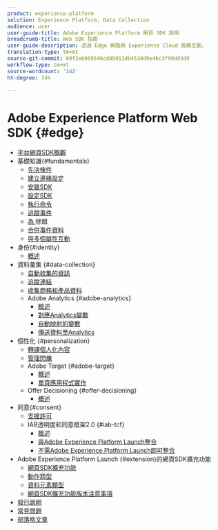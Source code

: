 ```yaml
---
product: experience-platform
solution: Experience Platform, Data Collection
audience: user
user-guide-title: Adobe Experience Platform 網頁 SDK 說明
breadcrumb-title: Web SDK 指南
user-guide-description: 透過 Edge 網路與 Experience Cloud 服務互動。
translation-type: tm+mt
source-git-commit: 69f2e6069546cd8b913db453dd9e4bc3f99dd3d9
workflow-type: tm+mt
source-wordcount: '142'
ht-degree: 34%

---
```



# Adobe Experience Platform Web SDK {#edge}

* [平台網頁SDK概觀](home.md)
* 基礎知識{#fundamentals}
   * [先決條件](fundamentals/prerequisite.md)
   * [建立邊緣設定](fundamentals/edge-configuration.md)
   * [安裝SDK](fundamentals/installing-the-sdk.md)
   * [設定SDK](fundamentals/configuring-the-sdk.md)
   * [執行命令](fundamentals/executing-commands.md)
   * [追蹤事件](fundamentals/tracking-events.md)
   * [為 ](fundamentals/debugging.md) 除錯
   * [合併事件資料](fundamentals/merging-event-data.md)
   * [與多個屬性互動](fundamentals/interacting-with-multiple-properties.md)
* 身份{#identity}
   * [概述](identity/overview.md)
* 資料彙集 {#data-collection}
   * [自動收集的資訊](data-collection/automatic-information.md)
   * [追蹤連結](data-collection/track-links.md)
   * [收集商務和產品資料](data-collection/collect-commerce-data.md)
   * Adobe Analytics {#adobe-analytics}
      * [概述](data-collection/adobe-analytics/analytics-overview.md)
      * [對應Analytics變數](data-collection/adobe-analytics/manually-mapping-variables.md)
      * [自動映射的變數](data-collection/adobe-analytics/automatically-mapped-vars.md)
      * [傳送資料至Analytics](data-collection/adobe-analytics/sending-data-to-analytics.md)
* 個性化 {#personalization}
   * [轉譯個人化內容](personalization/rendering-personalization-content.md)
   * [管理閃爍](personalization/manage-flicker.md)
   * Adobe Target {#adobe-target}
      * [概述](personalization/adobe-target/target-overview.md)
      * [單頁應用程式實作](personalization/adobe-target/spa-implementation.md)
   * Offer Decisioning {#offer-decisioning}
      * [概述](personalization/offer-decisioning/offer-decisioning-overview.md)
* 同意{#consent}
   * [支援許可](consent/supporting-consent.md)
   * IAB透明度和同意框架2.0 {#iab-tcf}
      * [概述](consent/iab-tcf/overview.md)
      * [與Adobe Experience Platform Launch整合](consent/iab-tcf/with-launch.md)
      * [不需Adobe Experience Platform Launch即可整合](consent/iab-tcf/without-launch.md)
* Adobe Experience Platform Launch {#extension}的網頁SDK擴充功能
   * [網頁SDK擴充功能](extension/web-sdk-extension.md)
   * [動作類型](extension/action-types.md)
   * [資料元素類型](extension/data-element-types.md)
   * [網頁SDK擴充功能版本注意事項](extension/web-sdk-ext-release-notes.md)
* [發行說明](release-notes.md)
* [常見問題](web-sdk-faq.md)
* [部落格文章](blog-posts.md)
